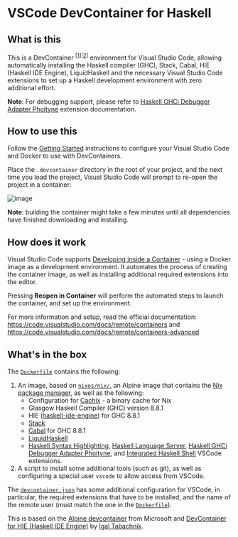 # VSCode DevContainer for Haskell

## What is this

This is a DevContainer <sup>[[1](https://code.visualstudio.com/docs/remote/containers)][[2](https://code.visualstudio.com/docs/remote/containers-advanced)]</sup> environment for Visual Studio Code, allowing automatically installing the Haskell compiler (GHC), Stack, Cabal, HIE (Haskell IDE Engine), LiquidHaskell and the necessary Visual Studio Code extensions to set up a Haskell development environment with zero additional effort.

**Note**: For debugging support, please refer to [Haskell GHCi Debugger Adapter Phoityne](https://marketplace.visualstudio.com/items?itemName=phoityne.phoityne-vscode) extension documentation.

## How to use this

Follow the [Getting Started](https://code.visualstudio.com/docs/remote/containers#_getting-started) instructions to configure your Visual Studio Code and Docker to use with DevContainers.

Place the `.devcontainer` directory in the root of your project, and the next time you load the project, Visual Studio Code will prompt to re-open the project in a container:

![image](https://user-images.githubusercontent.com/601206/73298150-7bfac580-4215-11ea-81d3-a8fabab98e30.png)

**Note**: building the container might take a few minutes until all dependencies have finished downloading and installing.

## How does it work

Visual Studio Code supports [Developing inside a Container](https://code.visualstudio.com/docs/remote/containers) - using a Docker image as a development environment. It automates the process of creating the container image, as well as installing additional required extensions into the editor.

Pressing **Reopen in Container** will perform the automated steps to launch the container, and set up the environment.

For more information and setup, read the official documentation: <https://code.visualstudio.com/docs/remote/containers> and <https://code.visualstudio.com/docs/remote/containers-advanced>

## What's in the box

The [`Dockerfile`](.devcontainer/Dockerfile) contains the following:

1. An image, based on [`nixos/nix/`](https://hub.docker.com/r/nixos/nix/), an Alpine image that contains the [Nix package manager](https://nixos.org/nix/), as well as the following:
   * Configuration for [Cachix](https://cachix.org/) - a binary cache for Nix
   * Glasgow Haskell Compiler (GHC) version 8.8.1
   * HIE ([haskell-ide-engine](https://github.com/haskell/haskell-ide-engine)) for GHC 8.8.1
   * [Stack](https://docs.haskellstack.org/en/stable/README/)
   * [Cabal](https://www.haskell.org/cabal/) for GHC 8.8.1
   * [LiquidHaskell](https://ucsd-progsys.github.io/liquidhaskell-blog/)
   * [Haskell Syntax Highlighting](https://marketplace.visualstudio.com/items?itemName=justusadam.language-haskell), [Haskell Language Server](https://marketplace.visualstudio.com/items?itemName=alanz.vscode-hie-server), [Haskell GHCi Debugger Adapter Phoityne](https://marketplace.visualstudio.com/items?itemName=phoityne.phoityne-vscode), and [Integrated Haskell Shell](https://marketplace.visualstudio.com/items?itemName=eriksik2.vscode-ghci) VSCode extensions.
2. A script to install some additional tools (such as git), as well as configuring a special user `vscode` to allow access from VSCode.

The [`devcontainer.json`](.devcontainer/devcontainer.json) has some additional configuration for VSCode, in particular, the required extensions that have to be installed, and the name of the remote user (must match the one in the [`Dockerfile`](.devcontainer/Dockerfile)).

This is based on the [Alpine devcontainer](https://github.com/microsoft/vscode-dev-containers/tree/master/containers/alpine-3.10-git/.devcontainer) from Microsoft and [DevContainer for HIE (Haskell IDE Engine)](https://github.com/hmemcpy/haskell-hie-devcontainer) by [Igal Tabachnik](https://github.com/hmemcpy).
